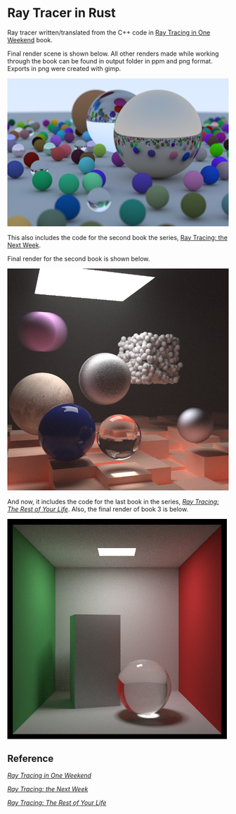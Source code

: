 # Ray Tracer in Rust

Ray tracer written/translated from the C++ code in [Ray Tracing in One Weekend](https://raytracing.github.io/books/RayTracingInOneWeekend.html) book. 

Final render scene is shown below. All other renders made while working through the book can be found in output folder in ppm and png format. Exports in png were created with gimp.

![Image 21](output/image_21.png)

This also includes the code for the second book the series, [Ray Tracing: the Next Week](https://raytracing.github.io/books/RayTracingTheNextWeek.html). 

Final render for the second book is shown below.

![Image 38](output/image_38.png)

And now, it includes the code for the last book in the series, [_Ray Tracing: The Rest of Your Life_](https://raytracing.github.io/books/RayTracingTheRestOfYourLife.html). Also, the final render of book 3 is below.

![Image 38](output/image_50.png)

## Reference
[_Ray Tracing in One Weekend_](https://raytracing.github.io/books/RayTracingInOneWeekend.html)

[_Ray Tracing: the Next Week_](https://raytracing.github.io/books/RayTracingTheNextWeek.html)

[_Ray Tracing: The Rest of Your Life_](https://raytracing.github.io/books/RayTracingTheRestOfYourLife.html)

